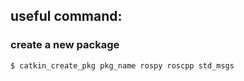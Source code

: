 ## useful command:  
### create a new package  
`$ catkin_create_pkg pkg_name rospy roscpp std_msgs`  


